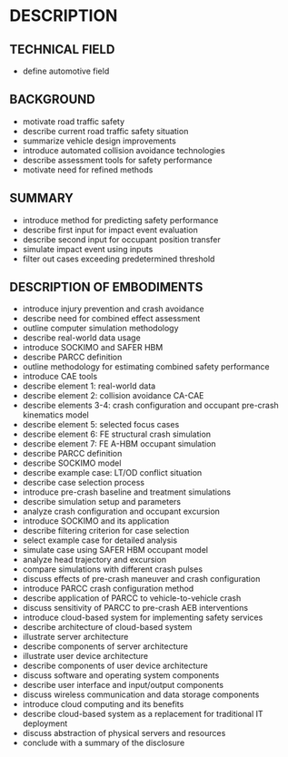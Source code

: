 # DESCRIPTION

## TECHNICAL FIELD

- define automotive field

## BACKGROUND

- motivate road traffic safety
- describe current road traffic safety situation
- summarize vehicle design improvements
- introduce automated collision avoidance technologies
- describe assessment tools for safety performance
- motivate need for refined methods

## SUMMARY

- introduce method for predicting safety performance
- describe first input for impact event evaluation
- describe second input for occupant position transfer
- simulate impact event using inputs
- filter out cases exceeding predetermined threshold

## DESCRIPTION OF EMBODIMENTS

- introduce injury prevention and crash avoidance
- describe need for combined effect assessment
- outline computer simulation methodology
- describe real-world data usage
- introduce SOCKIMO and SAFER HBM
- describe PARCC definition
- outline methodology for estimating combined safety performance
- introduce CAE tools
- describe element 1: real-world data
- describe element 2: collision avoidance CA-CAE
- describe elements 3-4: crash configuration and occupant pre-crash kinematics model
- describe element 5: selected focus cases
- describe element 6: FE structural crash simulation
- describe element 7: FE A-HBM occupant simulation
- describe PARCC definition
- describe SOCKIMO model
- describe example case: LT/OD conflict situation
- describe case selection process
- introduce pre-crash baseline and treatment simulations
- describe simulation setup and parameters
- analyze crash configuration and occupant excursion
- introduce SOCKIMO and its application
- describe filtering criterion for case selection
- select example case for detailed analysis
- simulate case using SAFER HBM occupant model
- analyze head trajectory and excursion
- compare simulations with different crash pulses
- discuss effects of pre-crash maneuver and crash configuration
- introduce PARCC crash configuration method
- describe application of PARCC to vehicle-to-vehicle crash
- discuss sensitivity of PARCC to pre-crash AEB interventions
- introduce cloud-based system for implementing safety services
- describe architecture of cloud-based system
- illustrate server architecture
- describe components of server architecture
- illustrate user device architecture
- describe components of user device architecture
- discuss software and operating system components
- describe user interface and input/output components
- discuss wireless communication and data storage components
- introduce cloud computing and its benefits
- describe cloud-based system as a replacement for traditional IT deployment
- discuss abstraction of physical servers and resources
- conclude with a summary of the disclosure

